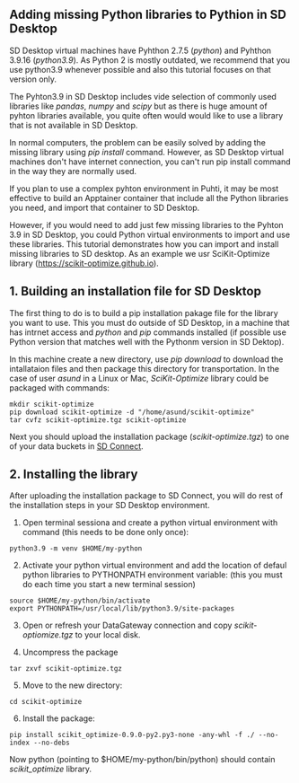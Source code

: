 ## Adding missing Python libraries to Pythion in SD Desktop

SD Desktop virtual machines have Pyhthon 2.7.5 (_python_) and Pyhthon 3.9.16 (_python3.9_).
As Python 2 is mostly outdated, we recommend that you use python3.9 whenever possible and
also this tutorial focuses on that version only.

The Pyhton3.9 in SD Desktop includes vide selection of commonly used libraries like _pandas_,  _numpy_ and _scipy_
but  as there is huge amount of pyhton libraries available, you quite often would would like to 
use a library that is not available in SD Desktop.

In normal computers, the problem can be easily solved by adding the missing library using _pip install_ command. However, 
as SD Desktop virtual machines don't have internet connection, you can't run pip install command in the way they are normally used.

If you plan to use a complex pyhton environment in Puhti, it may be most effective to build an Apptainer container that 
include all the Python libraries you need, and import that container to SD Desktop.

However, if you would need to add just few missing libraries to the Pyhton 3.9 in SD Desktop, you could Python virtual environments
to import and use these libraries. This tutorial demonstrates how you can import and install missing libraries to SD desktop. 
As an example we usr SciKit-Optimize library (https://scikit-optimize.github.io).



## 1. Building an installation file for SD Desktop

The first thing to do is to build a pip installation pakage file for the library you want to use.
This you must do outside of SD Desktop, in a machine that has intrnet access and  _python_ and _pip_ commands installed 
(if possible use Python version that matches well with the Pythonm version in SD Dektop).

In this machine create a new directory, use _pip download_ to download the intallataion files and then package 
this directory for transportation. In the case of user _asund_ in a Linux or Mac, _SciKit-Optimize_ library could be packaged 
with commands:

```text
mkdir scikit-optimize
pip download scikit-optimize -d "/home/asund/scikit-optimize"
tar cvfz scikit-optimize.tgz scikit-optimize
```
Next you should upload the installation package (_scikit-optimize.tgz_) to one of 
your data buckets in [SD Connect](https://sd-connect.csc.fi).


## 2. Installing the library

After uploading the installation package to SD Connect, you will do rest of the installation steps
in your SD Desktop environment.

1. Open terminal sessiona and create a python virtual environment with command
(this needs to be done only once):

```text
python3.9 -m venv $HOME/my-python
```

2. Activate your python virtual environment and add the location of defaul python libraries to PYTHONPATH environment variable: 
(this you must do each time you start a new terminal session)

```text
source $HOME/my-python/bin/activate
export PYTHONPATH=/usr/local/lib/python3.9/site-packages
```

3. Open or refresh your DataGateway connection and copy _scikit-optiomize.tgz_ to your local disk.

4. Uncompress the package

```text
tar zxvf scikit-optimize.tgz
```

5. Move to the new directory:

```text
cd scikit-optimize
```

6. Install the package:

```text
pip install scikit_optimize-0.9.0-py2.py3-none -any-whl -f ./ --no-index --no-debs
```

Now python (pointing to $HOME/my-python/bin/python) should contain
_scikit_optimize_ library.
